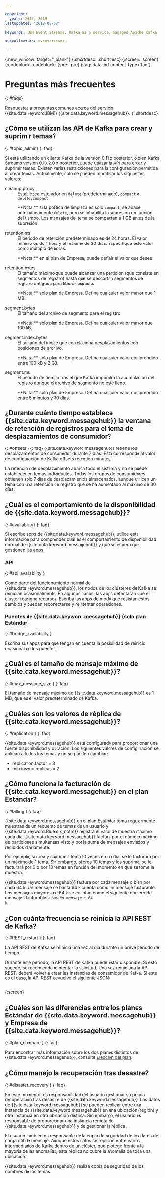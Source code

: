 ```yaml
---

copyright:
  years: 2015, 2019
lastupdated: "2018-08-08"

keywords: IBM Event Streams, Kafka as a service, managed Apache Kafka

subcollection: eventstreams

---
```


{:new_window: target="_blank"}
{:shortdesc: .shortdesc}
{:screen: .screen}
{:codeblock: .codeblock}
{:pre: .pre}
{:faq: data-hd-content-type='faq'}

# Preguntas más frecuentes
{: #faqs}

Respuestas a preguntas comunes acerca del servicio {{site.data.keyword.IBM}} {{site.data.keyword.messagehub}}.
{: shortdesc}

<!--17/10/17 - Karen: same info duplicated at messagehub104 -->
## ¿Cómo se utilizan las API de Kafka para crear y suprimir temas?
{: #topic_admin}
{: faq}

Si está utilizando un cliente Kafka de la versión 0.11 o posterior, o bien Kafka Streams versión 0.10.2.0 o posterior, puede utilizar la API para crear y suprimir temas. Existen varias restricciones para la configuración permitida al crear temas. Actualmente, solo se pueden modificar los siguientes valores:

<dl>
<dt>cleanup.policy</dt>
<dd>Establezca este valor en <code>delete</code> (predeterminado), <code>compact</code> o <code>delete,compact</code>
<p>**Nota:**
si la política de limpieza es solo <code>compact</code>, se añade automáticamente <code>delete</code>, pero se inhabilita la supresión en función del tiempo. Los mensajes del tema se compactan a 1 GB antes de la supresión.</p>
</dd>

<dt>retention.ms</dt>
<dd>El período de retención predeterminado es de 24 horas. El valor mínimo es de 1 hora y el máximo de 30 días. Especifique este valor como múltiplo de horas.

<p>**Nota:**
en el plan de Empresa, puede definir el valor que desee.</p>
</dd>

<dt>retention.bytes</dt>
<dd>El tamaño máximo que puede alcanzar una partición (que consiste en segmentos de registro) hasta que se descartan segmentos de registro antiguos para liberar espacio.

<p>**Nota:** solo plan de Empresa. Defina cualquier valor mayor que 1 MB.</p>
</dd>

<dt>segment.bytes</dt>
<dd>El tamaño del archivo de segmento para el registro.

<p>**Nota:** solo plan de Empresa. Defina cualquier valor mayor que 100 kB.</p>
</dd>

<dt>segment.index.bytes</dt>
<dd>El tamaño del índice que correlaciona desplazamientos con posiciones de archivo. 

<p>**Nota:** solo plan de Empresa. Defina cualquier valor comprendido entre 100 kB y 2 GB.</p>
</dd>

<dt>segment.ms</dt>
<dd>El periodo de tiempo tras el que Kafka impondrá la acumulación del registro aunque el archivo de segmento no esté lleno. 

<p>**Nota:** solo plan de Empresa. Defina cualquier valor comprendido entre 5 minutos y 30 días.</p>
</dd>
</dl>


## ¿Durante cuánto tiempo establece {{site.data.keyword.messagehub}} la ventana de retención de registros para el tema de desplazamientos de consumidor?
{: #offsets }
{: faq}
{{site.data.keyword.messagehub}} retiene los desplazamientos de consumidor durante 7 días. Esto corresponde al valor de configuración de Kafka offsets.retention.minutes. 

La retención de desplazamiento abarca todo el sistema y no se puede establecer en temas individuales. Todos los grupos de consumidores obtienen solo 7 días de desplazamientos almacenados, aunque utilicen un tema con una retención de registro que se ha aumentado al máximo de 30 días. 

## ¿Cuál es el comportamiento de la disponibilidad de {{site.data.keyword.messagehub}}?
{: #availability}
{: faq}

Si escribe apps de {{site.data.keyword.messagehub}}, utilice esta información para comprender cuál es el comportamiento de disponibilidad normal de {{site.data.keyword.messagehub}} y qué se espera que gestionen las apps.

### API
{: #api_availability }

Como parte del funcionamiento normal de {{site.data.keyword.messagehub}}, los nodos de los clústeres de Kafka se reinician ocasionalmente.
En algunos casos, las apps detectarán que el clúster reasigna recursos. Escriba las apps de modo que resistan estos cambios y puedan reconectarse y reintentar operaciones.

### Puentes de {{site.data.keyword.messagehub}} (solo plan Estándar)
{: #bridge_availability }

Escriba sus apps para que tengan en cuenta la posibilidad de reinicio ocasional de los puentes.

## ¿Cuál es el tamaño de mensaje máximo de {{site.data.keyword.messagehub}}? 
{: #max_message_size }
{: faq}

El tamaño de mensaje máximo de {{site.data.keyword.messagehub}} es 1 MB, que es el valor predeterminado de Kafka. 

## ¿Cuáles son los valores de réplica de {{site.data.keyword.messagehub}}? 
{: #replication }
{: faq}

{{site.data.keyword.messagehub}} está configurado para proporcionar una fuerte disponibilidad y duración.
Los siguientes valores de configuración se aplican a todos los temas y no se pueden cambiar:
* replication.factor = 3
* min.insync.replicas = 2

## ¿Cómo funciona la facturación de {{site.data.keyword.messagehub}} en el plan Estándar? 
{: #billing }
{: faq}

{{site.data.keyword.messagehub}} en el plan Estándar toma regularmente muestras de un recuento de temas de un usuario y {{site.data.keyword.Bluemix_notm}} registra el valor de muestra máximo cada día. {{site.data.keyword.messagehub}} factura por el número máximo de particiones simultáneas visto y por la suma de mensajes enviados y recibidos diariamente.

Por ejemplo, si crea y suprime 1 tema 10 veces en un día, se le facturará por un máximo de 1 tema. Sin embargo, si crea 10 temas y los suprime, se le facturará por 0 o por 10 temas en función del momento en que se tome la muestra.

{{site.data.keyword.messagehub}} factura por cada mensaje o bien por cada 64 k. Un mensaje de hasta 64 k cuenta como un mensaje facturable. Los mensajes mayores de 64 k se cuentan como el siguiente número de mensajes facturables: <code><var class="keyword varname">tamaño_mensaje</var> &divide; 64 k</code>.

<!--12/04/18 - Karen: same info duplicated at messagehub057 -->
## ¿Con cuánta frecuencia se reinicia la API REST de Kafka? 
{: #REST_restart }
{: faq}

La API REST de Kafka se reinicia una vez al día durante un breve período de tiempo. 

Durante este período, la API REST de Kafka puede estar disponible. Si esto sucede, se recomienda reintentar la solicitud. Una vez reiniciada la API REST, deberá volver a crear las instancias de consumidor de Kafka. Si este es el caso, la API REST devuelve el siguiente JSON:

```'{"error_code":40403,"message":"Consumer instance not found."}'
```
{:screen}

## ¿Cuáles son las diferencias entre los planes Estándar de {{site.data.keyword.messagehub}} y Empresa de {{site.data.keyword.messagehub}}?
{: #plan_compare }
{: faq}

Para encontrar más información sobre los dos planes distintos de {{site.data.keyword.messagehub}}, consulte [Elección del plan](/docs/services/EventStreams?topic=eventstreams-plan_choose).

## ¿Cómo manejo la recuperación tras desastre?
{: #disaster_recovery }
{: faq}

En este momento, es responsabilidad del usuario gestionar su propia recuperación tras desastre de {{site.data.keyword.messagehub}}. Los datos de {{site.data.keyword.messagehub}} se pueden replicar entre una instancia de {{site.data.keyword.messagehub}} en una ubicación (región) y otra instancia en otra ubicación distinta. Sin embargo, el usuario es responsable de proporcionar una instancia remota de {{site.data.keyword.messagehub}} y de gestionar la réplica.

El usuario también es responsable de la copia de seguridad de los datos de carga útil de mensaje. Aunque estos datos se replican entre varios intermediarios de Kafka dentro de un clúster, que protege frente a la mayoría de las anomalías, esta réplica no cubre la anomalía de toda una ubicación. 

{{site.data.keyword.messagehub}} realiza copia de seguridad de los nombres de los temas.















